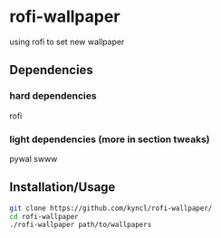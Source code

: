 # rofi-wallpaper
using rofi to set new wallpaper


## Dependencies
### hard dependencies
rofi
### light dependencies (more in section tweaks)
pywal
swww

## Installation/Usage
```bash
git clone https://github.com/kyncl/rofi-wallpaper/
cd rofi-wallpaper
./rofi-wallpaper path/to/wallpapers
```
